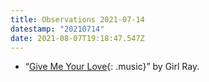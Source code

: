 ```yaml
---
title: Observations 2021-07-14
datestamp: "20210714"
date: 2021-08-07T19:18:47.547Z
---
```

- “[Give Me Your Love](https://girlray.bandcamp.com/track/give-me-your-love-radio-edit){: .music}” by Girl Ray.